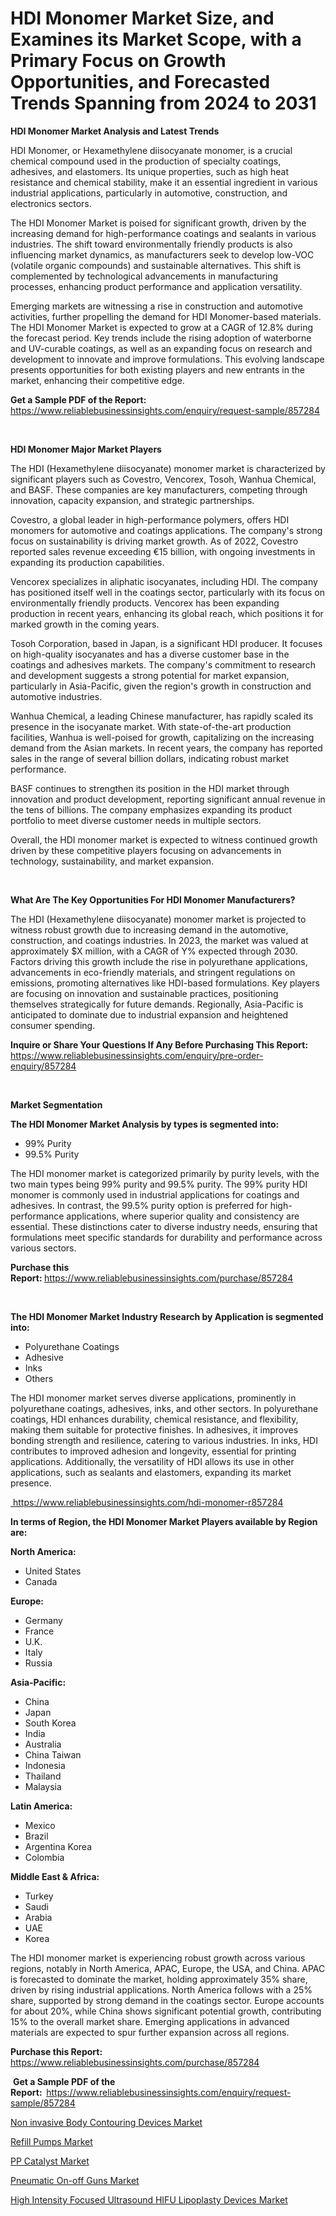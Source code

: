 <p><h1>HDI Monomer Market Size, and Examines its Market Scope, with a Primary Focus on Growth Opportunities, and Forecasted Trends Spanning from 2024 to 2031</h1></p><p><strong>HDI Monomer Market Analysis and Latest Trends</strong></p>
<p><p>HDI Monomer, or Hexamethylene diisocyanate monomer, is a crucial chemical compound used in the production of specialty coatings, adhesives, and elastomers. Its unique properties, such as high heat resistance and chemical stability, make it an essential ingredient in various industrial applications, particularly in automotive, construction, and electronics sectors.</p><p>The HDI Monomer Market is poised for significant growth, driven by the increasing demand for high-performance coatings and sealants in various industries. The shift toward environmentally friendly products is also influencing market dynamics, as manufacturers seek to develop low-VOC (volatile organic compounds) and sustainable alternatives. This shift is complemented by technological advancements in manufacturing processes, enhancing product performance and application versatility.</p><p>Emerging markets are witnessing a rise in construction and automotive activities, further propelling the demand for HDI Monomer-based materials. The HDI Monomer Market is expected to grow at a CAGR of 12.8% during the forecast period. Key trends include the rising adoption of waterborne and UV-curable coatings, as well as an expanding focus on research and development to innovate and improve formulations. This evolving landscape presents opportunities for both existing players and new entrants in the market, enhancing their competitive edge.</p></p>
<p><strong>Get a Sample PDF of the Report:&nbsp;</strong> <a href="https://www.reliablebusinessinsights.com/enquiry/request-sample/857284?utm_campaign=84&utm_medium=2&utm_source=Github&utm_content=ia&utm_term=10112024&utm_id=hdi-monomer">https://www.reliablebusinessinsights.com/enquiry/request-sample/857284</a></p>
<p>&nbsp;</p>
<p><strong>HDI Monomer Major Market Players</strong></p>
<p><p>The HDI (Hexamethylene diisocyanate) monomer market is characterized by significant players such as Covestro, Vencorex, Tosoh, Wanhua Chemical, and BASF. These companies are key manufacturers, competing through innovation, capacity expansion, and strategic partnerships.</p><p>Covestro, a global leader in high-performance polymers, offers HDI monomers for automotive and coatings applications. The company's strong focus on sustainability is driving market growth. As of 2022, Covestro reported sales revenue exceeding €15 billion, with ongoing investments in expanding its production capabilities.</p><p>Vencorex specializes in aliphatic isocyanates, including HDI. The company has positioned itself well in the coatings sector, particularly with its focus on environmentally friendly products. Vencorex has been expanding production in recent years, enhancing its global reach, which positions it for marked growth in the coming years.</p><p>Tosoh Corporation, based in Japan, is a significant HDI producer. It focuses on high-quality isocyanates and has a diverse customer base in the coatings and adhesives markets. The company's commitment to research and development suggests a strong potential for market expansion, particularly in Asia-Pacific, given the region's growth in construction and automotive industries.</p><p>Wanhua Chemical, a leading Chinese manufacturer, has rapidly scaled its presence in the isocyanate market. With state-of-the-art production facilities, Wanhua is well-poised for growth, capitalizing on the increasing demand from the Asian markets. In recent years, the company has reported sales in the range of several billion dollars, indicating robust market performance.</p><p>BASF continues to strengthen its position in the HDI market through innovation and product development, reporting significant annual revenue in the tens of billions. The company emphasizes expanding its product portfolio to meet diverse customer needs in multiple sectors.</p><p>Overall, the HDI monomer market is expected to witness continued growth driven by these competitive players focusing on advancements in technology, sustainability, and market expansion.</p></p>
<p>&nbsp;</p>
<p><strong>What Are The Key Opportunities For HDI Monomer Manufacturers?</strong></p>
<p><p>The HDI (Hexamethylene diisocyanate) monomer market is projected to witness robust growth due to increasing demand in the automotive, construction, and coatings industries. In 2023, the market was valued at approximately $X million, with a CAGR of Y% expected through 2030. Factors driving this growth include the rise in polyurethane applications, advancements in eco-friendly materials, and stringent regulations on emissions, promoting alternatives like HDI-based formulations. Key players are focusing on innovation and sustainable practices, positioning themselves strategically for future demands. Regionally, Asia-Pacific is anticipated to dominate due to industrial expansion and heightened consumer spending.</p></p>
<p><strong>Inquire or Share Your Questions If Any Before Purchasing This Report:</strong> <a href="https://www.reliablebusinessinsights.com/enquiry/pre-order-enquiry/857284?utm_campaign=84&utm_medium=2&utm_source=Github&utm_content=ia&utm_term=10112024&utm_id=hdi-monomer">https://www.reliablebusinessinsights.com/enquiry/pre-order-enquiry/857284</a></p>
<p>&nbsp;</p>
<p><strong>Market Segmentation</strong></p>
<p><strong>The HDI Monomer Market Analysis by types is segmented into:</strong></p>
<p><ul><li>99% Purity</li><li>99.5% Purity</li></ul></p>
<p><p>The HDI monomer market is categorized primarily by purity levels, with the two main types being 99% purity and 99.5% purity. The 99% purity HDI monomer is commonly used in industrial applications for coatings and adhesives. In contrast, the 99.5% purity option is preferred for high-performance applications, where superior quality and consistency are essential. These distinctions cater to diverse industry needs, ensuring that formulations meet specific standards for durability and performance across various sectors.</p></p>
<p><strong>Purchase this Report:&nbsp;</strong><a href="https://www.reliablebusinessinsights.com/purchase/857284?utm_campaign=84&utm_medium=2&utm_source=Github&utm_content=ia&utm_term=10112024&utm_id=hdi-monomer">https://www.reliablebusinessinsights.com/purchase/857284</a></p>
<p>&nbsp;</p>
<p><strong>The HDI Monomer Market Industry Research by Application is segmented into:</strong></p>
<p><ul><li>Polyurethane Coatings</li><li>Adhesive</li><li>Inks</li><li>Others</li></ul></p>
<p><p>The HDI monomer market serves diverse applications, prominently in polyurethane coatings, adhesives, inks, and other sectors. In polyurethane coatings, HDI enhances durability, chemical resistance, and flexibility, making them suitable for protective finishes. In adhesives, it improves bonding strength and resilience, catering to various industries. In inks, HDI contributes to improved adhesion and longevity, essential for printing applications. Additionally, the versatility of HDI allows its use in other applications, such as sealants and elastomers, expanding its market presence.</p></p>
<p><a href="https://www.reliablebusinessinsights.com/hdi-monomer-r857284?utm_campaign=84&utm_medium=2&utm_source=Github&utm_content=ia&utm_term=10112024&utm_id=hdi-monomer">&nbsp;https://www.reliablebusinessinsights.com/hdi-monomer-r857284</a></p>
<p><strong>In terms of Region, the HDI Monomer Market Players available by Region are:</strong></p>
<p>
    <p> <strong> North America: </strong>
        <ul>
            <li>United States</li>
            <li>Canada</li>
        </ul>
        </p> 
    <p> <strong> Europe: </strong>
        <ul>
            <li>Germany</li>
            <li>France</li>
            <li>U.K.</li>
            <li>Italy</li>
            <li>Russia</li>
        </ul>
        </p> 
    <p> <strong> Asia-Pacific: </strong>
        <ul>
            <li>China</li>
            <li>Japan</li>
            <li>South Korea</li>
            <li>India</li>
            <li>Australia</li>
            <li>China Taiwan</li>
            <li>Indonesia</li>
            <li>Thailand</li>
            <li>Malaysia</li>
        </ul>
        </p> 
    <p> <strong> Latin America: </strong>
        <ul>
            <li>Mexico</li>
            <li>Brazil</li>
            <li>Argentina Korea</li>
            <li>Colombia</li>
        </ul>
        </p> 
    <p> <strong> Middle East & Africa: </strong>
        <ul>
            <li>Turkey</li>
            <li>Saudi</li>
            <li>Arabia</li>
            <li>UAE</li>
            <li>Korea</li>
        </ul>
    </p>
    </p>
<p><p>The HDI monomer market is experiencing robust growth across various regions, notably in North America, APAC, Europe, the USA, and China. APAC is forecasted to dominate the market, holding approximately 35% share, driven by rising industrial applications. North America follows with a 25% share, supported by strong demand in the coatings sector. Europe accounts for about 20%, while China shows significant potential growth, contributing 15% to the overall market share. Emerging applications in advanced materials are expected to spur further expansion across all regions.</p></p>
<p><strong>Purchase this Report: </strong><a href="https://www.reliablebusinessinsights.com/purchase/857284?utm_campaign=84&utm_medium=2&utm_source=Github&utm_content=ia&utm_term=10112024&utm_id=hdi-monomer">https://www.reliablebusinessinsights.com/purchase/857284</a></p>
<p>&nbsp;<strong>Get a Sample PDF of the Report:&nbsp;&nbsp;</strong><a href="https://www.reliablebusinessinsights.com/enquiry/request-sample/857284?utm_campaign=84&utm_medium=2&utm_source=Github&utm_content=ia&utm_term=10112024&utm_id=hdi-monomer">https://www.reliablebusinessinsights.com/enquiry/request-sample/857284</a></p>
<p><strong></strong></p>
<p><p><a href="https://issuu.com/reportprime-2/docs/non-invasive-body-contouring-device_9675eb41650d08?utm_campaign=84&utm_medium=2&utm_source=Github&utm_content=ia&utm_term=10112024&utm_id=hdi-monomer">Non invasive Body Contouring Devices Market</a></p><p><a href="https://www.linkedin.com/pulse/refill-pumps-market-size-segmentation-trends-growth-analysis-zeqlf?utm_campaign=84&utm_medium=2&utm_source=Github&utm_content=ia&utm_term=10112024&utm_id=hdi-monomer">Refill Pumps Market</a></p><p><a href="https://github.com/anaeilandos/Market-Research-Report-List-1/blob/main/pp-catalyst-market.md?utm_campaign=84&utm_medium=2&utm_source=Github&utm_content=ia&utm_term=10112024&utm_id=hdi-monomer">PP Catalyst Market</a></p><p><a href="https://www.linkedin.com/pulse/pneumatic-on-off-guns-market-revolution-2024-2031-trends-yz4ne?utm_campaign=84&utm_medium=2&utm_source=Github&utm_content=ia&utm_term=10112024&utm_id=hdi-monomer">Pneumatic On-off Guns Market</a></p><p><a href="https://issuu.com/reportprime-2/docs/high-intensity-focused-ultrasound-h_d00a4db9b69c62?utm_campaign=84&utm_medium=2&utm_source=Github&utm_content=ia&utm_term=10112024&utm_id=hdi-monomer">High Intensity Focused Ultrasound HIFU Lipoplasty Devices Market</a></p></p>